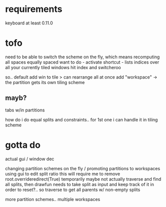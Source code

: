 # requirements
keyboard at least 0.11.0

# tofo

need to be able to switch the scheme on the fly, which means recomputing all spaces
equally spaced
want to do - activate shortcut - lists indices over all your currently tiled windows 
hit index and switcheroo

so.. default add win to tile > can rearrange all at once
add "workspace" -> the partition gets its own tiling scheme

## mayb?
tabs w/in partitions

how do i do equal splits and constraints.. 
for 1st one i can handle it in tiling scheme

# gotta do
actual gui / window dec

changing partition schemes on the fly / promoting partitions to workspaces
using gui to edit split ratio
    this will require me to remove root.overrideredirect(True) temporarily
		maybe not actually
    traverse and find all splits, then drawfun needs to take split as input and keep track of it in order to reset?.. so traverse to get all parents w/ non-empty splits

more partition schemes..
multiple workspaces